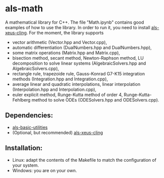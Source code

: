 # als-math
A mathematical library for C++. The file "Math.ipynb" contains good examples of how to use the library. In order to run it, you need to install [als-xeus-cling](https://github.com/a-lain/als-xeus-cling). For the moment, the library supports
- vector arithmetic (Vector.hpp and Vector.cpp),
- automatic differentiation (DualNumbers.hpp and DualNumbers.hpp),
- some matrix operations (Matrix.hpp and Matrix.cpp),
- bisection method, secant method, Newton-Raphson method, LU decomposition to solve linear systems (AlgebraicSolvers.hpp and AlgebraicSolvers.cpp),
- rectangle rule, trapezoide rule, Gauss-Konrad G7-K15 integration methods (Integration.hpp and Integration.cpp),
- average linear and quadratic interpolations, linear interpolation (Interpolation.hpp and Interpolation.cpp),
- euler explicit method, Runge-Kutta method of order 4, Runge-Kutta-Fehlberg method to solve ODEs (ODESolvers.hpp and ODESolvers.cpp).

## Dependencies:
- [als-basic-utilities](https://github.com/a-lain/als-basic-utilities)
- (Optional, but recommended) [als-xeus-cling](https://github.com/a-lain/als-xeus-cling)

## Installation:
- Linux: adapt the contents of the Makefile to match the configuration of your system.
- Windows: you are on your own.
